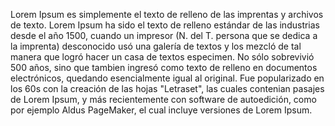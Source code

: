 Lorem Ipsum es simplemente el texto de relleno de las imprentas y archivos de texto. Lorem Ipsum ha
sido el texto de relleno estándar de las industrias desde el año 1500, cuando un impresor (N. del T.
persona que se dedica a la imprenta) desconocido usó una galería de textos y los mezcló de tal manera 
que logró hacer un casa de textos especimen. No sólo sobrevivió 500 años, sino que tambien ingresó
como texto de relleno en documentos electrónicos, quedando esencialmente igual al original. 
Fue popularizado en los 60s con la creación de las hojas "Letraset", las cuales contenian
pasajes de Lorem Ipsum, y más recientemente con software de autoedición, como por
ejemplo Aldus PageMaker, el cual incluye versiones de Lorem Ipsum.

